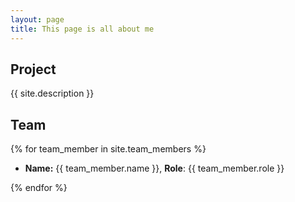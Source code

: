 ```yaml
---
layout: page
title: This page is all about me
---
```


## Project

{{ site.description }}

## Team

{% for team_member in site.team_members %}
- **Name:** {{ team_member.name }}, **Role**: {{ team_member.role }}
 
{% endfor %}
